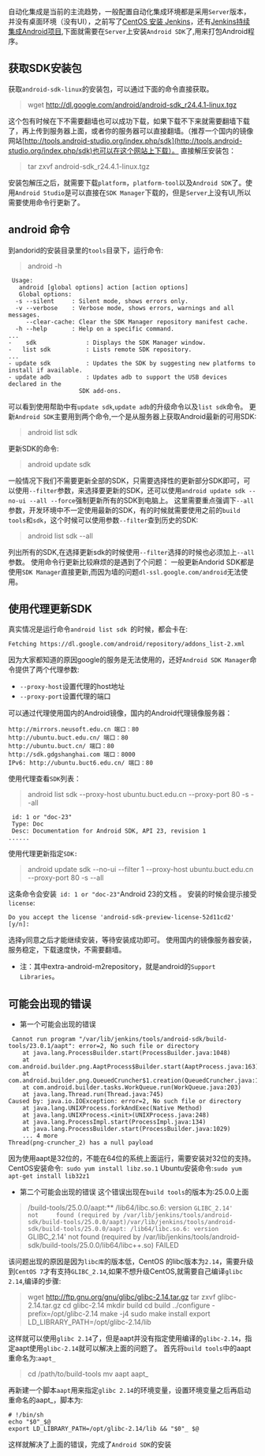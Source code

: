 自动化集成是当前的主流趋势，一般配置自动化集成环境都是采用`Server`版本，并没有桌面环境（没有UI），之前写了[CentOS 安装 Jenkins](http://www.jianshu.com/p/8a77010dafc6)，还有[Jenkins持续集成Android项目](https://segmentfault.com/a/1190000004628020),下面就需要在`Server`上安装`Android SDK`了,用来打包Android程序。
## 获取SDK安装包
获取`android-sdk-linux`的安装包，可以通过下面的命令直接获取。
>wget http://dl.google.com/android/android-sdk_r24.4.1-linux.tgz

这个包有时候在下不需要翻墙也可以成功下载，如果下载不下来就需要翻墙下载了，再上传到服务器上面，或者你的服务器可以直接翻墙。（推荐一个国内的镜像网站[http://tools.android-studio.org/index.php/sdk](http://tools.android-studio.org/index.php/sdk)也可以在这个网站上下载）。
直接解压安装包：
>tar zxvf  android-sdk_r24.4.1-linux.tgz

安装包解压之后，就需要下载`platform`，`platform-tool`以及`Android SDK`了。使用`Android Studio`是可以直接在`SDK Manager`下载的，但是`Server`上没有UI,所以需要使用命令行更新了。

## android 命令
到andorid的安装目录里的`tools`目录下，运行命令:
>android -h


     Usage:
       android [global options] action [action options]
       Global options:
      -s --silent     : Silent mode, shows errors only.
      -v --verbose    : Verbose mode, shows errors, warnings and all messages.
         --clear-cache: Clear the SDK Manager repository manifest cache.
      -h --help       : Help on a specific command.
    ...
    -    sdk              : Displays the SDK Manager window.
    -   list sdk          : Lists remote SDK repository.
    ...
    - update sdk          : Updates the SDK by suggesting new platforms to install if available.
    - update adb          : Updates adb to support the USB devices declared in the
                        SDK add-ons.


可以看到使用帮助中有`update sdk`,`update adb`的升级命令以及`list sdk`命令。
更新`Android SDK`主要用到两个命令,一个是从服务器上获取Android最新的可用SDK:
>android list sdk 

更新SDK的命令:
>android update sdk

一般情况下我们不需要更新全部的SDK，只需要选择性的更新部分SDK即可，可以使用`--filter`参数，来选择要更新的SDK，还可以使用`android update sdk --no-ui --all --force`强制更新所有的SDK到电脑上。
这里需要重点强调下`--all`参数，开发环境中不一定使用最新的SDK，有的时候就需要使用之前的`build tools`和`sdk`，这个时候可以使用参数`--filter`查到历史的SDK:
>android list sdk --all

列出所有的SDK,在选择更新sdk的时候使用`--filter`选择的时候也必须加上`--all`参数。
使用命令行更新比较麻烦的是遇到了个问题： 一般更新Andorid SDK都是使用`SDK Manager`直接更新,而因为墙的问题`dl-ssl.google.com/android`无法使用。
## 使用代理更新SDK
真实情况是运行命令`android list sdk `的时候，都会卡在:

    Fetching https://dl.google.com/android/repository/addons_list-2.xml

因为大家都知道的原因google的服务是无法使用的，还好`Android SDK Manager`命令提供了两个代理参数:
* `--proxy-host`设置代理的host地址
* `--proxy-port`设置代理的端口

可以通过代理使用国内的Android镜像，国内的Android代理镜像服务器：

    http://mirrors.neusoft.edu.cn 端口：80
    http://ubuntu.buct.edu.cn/ 端口：80
    http://ubuntu.buct.cn/ 端口：80
    http://sdk.gdgshanghai.com 端口：8000
    IPv6: http://ubuntu.buct6.edu.cn/ 端口：80

使用代理查看`SDK`列表：
>android list sdk  --proxy-host ubuntu.buct.edu.cn  --proxy-port 80 -s --all

     id: 1 or "doc-23"
     Type: Doc
     Desc: Documentation for Android SDK, API 23, revision 1
    ......

使用代理更新指定`SDK:`
>android update sdk --no-ui --filter 1 --proxy-host ubuntu.buct.edu.cn  --proxy-port 80 -s --all

这条命令会安装` id: 1 or "doc-23"`Android 23的文档 。
安装的时候会提示接受`license`:

    Do you accept the license 'android-sdk-preview-license-52d11cd2' [y/n]:

选择y同意之后才能继续安装，等待安装成功即可。
使用国内的镜像服务器安装，服务稳定，下载速度快，不需要翻墙。
* 注：其中extra-android-m2repository，就是android的`Support Libraries`。

## 可能会出现的错误
* 第一个可能会出现的错误
```
 Cannot run program "/var/lib/jenkins/tools/android-sdk/build-tools/23.0.1/aapt": error=2, No such file or directory
	at java.lang.ProcessBuilder.start(ProcessBuilder.java:1048)
	at com.android.builder.png.AaptProcess$Builder.start(AaptProcess.java:163)
	at com.android.builder.png.QueuedCruncher$1.creation(QueuedCruncher.java:106)
	at com.android.builder.tasks.WorkQueue.run(WorkQueue.java:203)
	at java.lang.Thread.run(Thread.java:745)
Caused by: java.io.IOException: error=2, No such file or directory
	at java.lang.UNIXProcess.forkAndExec(Native Method)
	at java.lang.UNIXProcess.<init>(UNIXProcess.java:248)
	at java.lang.ProcessImpl.start(ProcessImpl.java:134)
	at java.lang.ProcessBuilder.start(ProcessBuilder.java:1029)
	... 4 more
Thread(png-cruncher_2) has a null payload
```
因为使用aapt是32位的，不能在64位的系统上面运行，需要安装对32位的支持。
 CentOS安装命令:` sudo yum install libz.so.1`
Ubuntu安装命令:`sudo yum apt-get install lib32z1`

* 第二个可能会出现的错误
这个错误出现在`build tools`的版本为:25.0.0上面
>/build-tools/25.0.0/aapt:** /lib64/libc.so.6: version `GLIBC_2.14'     
not     found (required by /var/lib/jenkins/tools/android-sdk/build-tools/25.0.0/aapt)/var/lib/jenkins/tools/android-sdk/build-tools/25.0.0/aapt: /lib64/libc.so.6: version `GLIBC_2.14' not found (required by /var/lib/jenkins/tools/android-sdk/build-tools/25.0.0/lib64/libc++.so) FAILED

该问题出现的原因是因为`libc库`的版本低，CentOS 的libc版本为`2.14`，需要升级到`CentOS 7`才有支持`GLIBC_2.14`,如果不想升级CentOS,就需要自己编译`glibc 2.14`,编译的步骤:
>wget http://ftp.gnu.org/gnu/glibc/glibc-2.14.tar.gz
tar zxvf glibc-2.14.tar.gz
cd glibc-2.14
mkdir build
cd build
../configure -prefix=/opt/glibc-2.14
make -j4
sudo make install
export LD_LIBRARY_PATH=/opt/glibc-2.14/lib

这样就可以使用`glibc 2.14`了，但是aapt并没有指定使用编译的`glibc-2.14`，指定aapt使用`glibc-2.14`就可以解决上面的问题了。
首先将`build tools`中的aapt重命名为:`aapt_`
  >cd /path/to/build-tools
  mv aapt aapt_

再新建一个脚本`aapt`用来指定`glibc 2.14`的环境变量，设置环境变量之后再启动重命名的aapt_，脚本为:

    # !/bin/sh
    echo "$0"_$@
    export LD_LIBRARY_PATH=/opt/glibc-2.14/lib && "$0"_ $@

这样就解决了上面的错误，完成了`Android SDK`的安装

